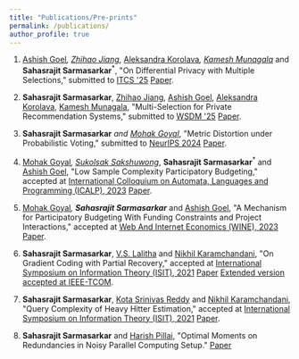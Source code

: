 ```yaml
---
title: "Publications/Pre-prints"
permalink: /publications/
author_profile: true
---
```


<!-- 1. S. Sarmasarkar, K.S. Reddy and N. Karamchandani  "Query Complexity of Heavy-Hitter distribution", International Symposium on Information Theory, 2021 [[Paper]](https://arxiv.org/abs/2005.14425)

2. S. Sarmasarkar, V.Lalitha and N. Karamchandani "On Gradient Coding with Partial Recovery", International Symposium on Information Theory, 2021 [[Paper]](https://arxiv.org/abs/2102.10163)

 -->
1. [Ashish Goel](https://web.stanford.edu/~ashishg/)<sup>*</sup>, [Zhihao Jiang](https://sites.google.com/view/zhihaojiang/home)<sup>*</sup>, [Aleksandra Korolava](https://www.korolova.com/)<sup>*</sup>, [Kamesh Munagala](https://www.kameshmunagala.org/)<sup>*</sup> and **Sahasrajit Sarmasarkar**<sup>*</sup>, "On Differential Privacy with Multiple Selections," submitted to [ITCS '25](http://itcs-conf.org/) [Paper](https://arxiv.org/abs/2407.14641).

2.  **Sahasrajit Sarmasarkar**, [Zhihao Jiang](https://sites.google.com/view/zhihaojiang/home), [Ashish Goel](https://web.stanford.edu/~ashishg/), [Aleksandra Korolava](https://www.korolova.com/), [Kamesh Munagala](https://www.kameshmunagala.org/), "Multi-Selection for Private Recommendation Systems," submitted to [WSDM '25](https://www.wsdm-conference.org/2025/) [Paper](https://drive.google.com/file/d/1qE1O2IMk8NjvMG_4jZIUqcdPhbB6Aoai/view?usp=sharing).

3. **Sahasrajit Sarmasarkar**<sup>*</sup> and [Mohak Goyal](https://sites.google.com/view/mohakg/home)<sup>*</sup>, "Metric Distortion under Probabilistic Voting," submitted to [NeurIPS 2024](https://neurips.cc/) [Paper](https://arxiv.org/abs/2405.14223).

4. [Mohak Goyal](https://sites.google.com/view/mohakg/home)<sup>*</sup>, [Sukolsak Sakshuwong](https://sukolsak.com/)<sup>*</sup>, **Sahasrajit Sarmasarkar**<sup>*</sup> and [Ashish Goel](https://web.stanford.edu/~ashishg/), "Low Sample Complexity Participatory Budgeting," accepted at [International Colloquium on Automata, Languages and Programming (ICALP), 2023](https://icalp2023.cs.upb.de/) [Paper](https://arxiv.org/abs/2302.05810).

5. [Mohak Goyal](https://sites.google.com/view/mohakg/home)<sup>*</sup>, **Sahasrajit Sarmasarkar**<sup>*</sup> and [Ashish Goel](https://web.stanford.edu/~ashishg/), "A Mechanism for Participatory Budgeting With Funding Constraints and Project Interactions," accepted at [Web And Internet Economics (WINE), 2023](https://wine2023.shanghaitech.edu.cn/) [Paper](https://arxiv.org/pdf/2305.11296.pdf).

6. **Sahasrajit Sarmasarkar**, [V.S. Lalitha](https://www.iiit.ac.in/people/faculty/lalitha.v) and [Nikhil Karamchandani](https://sites.google.com/site/nikhilkaram/home/), "On Gradient Coding with Partial Recovery," accepted at [International Symposium on Information Theory (ISIT), 2021](https://2021.ieee-isit.org/) [Paper](https://arxiv.org/abs/2102.10163) [Extended version accepted at IEEE-TCOM](https://ieeexplore.ieee.org/xpl/RecentIssue.jsp?punumber=26).

7. **Sahasrajit Sarmasarkar**, [Kota Srinivas Reddy](https://sites.google.com/view/ksreddi-publications/) and [Nikhil Karamchandani](https://sites.google.com/site/nikhilkaram/home/), "Query Complexity of Heavy Hitter Estimation," accepted at [International Symposium on Information Theory (ISIT), 2021](https://2021.ieee-isit.org/) [Paper](https://arxiv.org/pdf/2005.14425.pdf).

8. **Sahasrajit Sarmasarkar** and [Harish Pillai](https://www.ee.iitb.ac.in/wiki/faculty/hp), "Optimal Moments on Redundancies in Noisy Parallel Computing Setup." [Paper](https://arxiv.org/abs/2402.12584)
